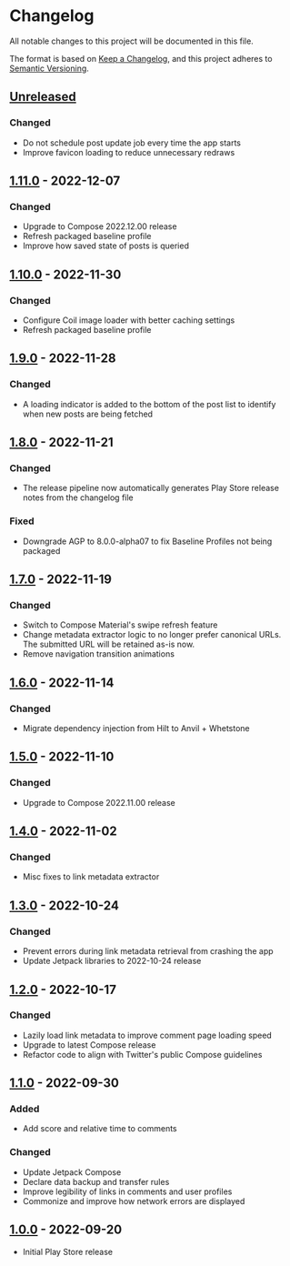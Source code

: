 # Changelog

All notable changes to this project will be documented in this file.

The format is based on [Keep a Changelog](https://keepachangelog.com/en/1.0.0/),
and this project adheres to [Semantic Versioning](https://semver.org/spec/v2.0.0.html).

## [Unreleased]

### Changed

-   Do not schedule post update job every time the app starts
-   Improve favicon loading to reduce unnecessary redraws

## [1.11.0] - 2022-12-07

### Changed

-   Upgrade to Compose 2022.12.00 release
-   Refresh packaged baseline profile
-   Improve how saved state of posts is queried

## [1.10.0] - 2022-11-30

### Changed

-   Configure Coil image loader with better caching settings
-   Refresh packaged baseline profile

## [1.9.0] - 2022-11-28

### Changed

-   A loading indicator is added to the bottom of the post list to identify when new posts are being fetched

## [1.8.0] - 2022-11-21

### Changed

-   The release pipeline now automatically generates Play Store release notes from the changelog file

### Fixed

-   Downgrade AGP to 8.0.0-alpha07 to fix Baseline Profiles not being packaged

## [1.7.0] - 2022-11-19

### Changed

-   Switch to Compose Material's swipe refresh feature
-   Change metadata extractor logic to no longer prefer canonical URLs. The submitted URL will be retained as-is now.
-   Remove navigation transition animations

## [1.6.0] - 2022-11-14

### Changed

-   Migrate dependency injection from Hilt to Anvil + Whetstone

## [1.5.0] - 2022-11-10

### Changed

-   Upgrade to Compose 2022.11.00 release

## [1.4.0] - 2022-11-02

### Changed

-   Misc fixes to link metadata extractor

## [1.3.0] - 2022-10-24

### Changed

-   Prevent errors during link metadata retrieval from crashing the app
-   Update Jetpack libraries to 2022-10-24 release

## [1.2.0] - 2022-10-17

### Changed

-   Lazily load link metadata to improve comment page loading speed
-   Upgrade to latest Compose release
-   Refactor code to align with Twitter's public Compose guidelines

## [1.1.0] - 2022-09-30

### Added

-   Add score and relative time to comments

### Changed

-   Update Jetpack Compose
-   Declare data backup and transfer rules
-   Improve legibility of links in comments and user profiles
-   Commonize and improve how network errors are displayed

## [1.0.0] - 2022-09-20

-   Initial Play Store release

[Unreleased]: https://github.com/msfjarvis/compose-lobsters/compare/1.11.0...HEAD

[1.11.0]: https://github.com/msfjarvis/compose-lobsters/compare/1.10.0...1.11.0

[1.10.0]: https://github.com/msfjarvis/compose-lobsters/compare/1.9.0...1.10.0

[1.9.0]: https://github.com/msfjarvis/compose-lobsters/compare/1.8.0...1.9.0

[1.8.0]: https://github.com/msfjarvis/compose-lobsters/compare/v1.7.0...1.8.0

[1.7.0]: https://github.com/msfjarvis/compose-lobsters/compare/v1.6.0...v1.7.0

[1.6.0]: https://github.com/msfjarvis/compose-lobsters/compare/v1.5.0...v1.6.0

[1.5.0]: https://github.com/msfjarvis/compose-lobsters/compare/v1.4.0...v1.5.0

[1.4.0]: https://github.com/msfjarvis/compose-lobsters/compare/v1.3.0...v1.4.0

[1.3.0]: https://github.com/msfjarvis/compose-lobsters/compare/v1.2.0...v1.3.0

[1.2.0]: https://github.com/msfjarvis/compose-lobsters/compare/v1.1.0...v1.2.0

[1.1.0]: https://github.com/msfjarvis/compose-lobsters/compare/v1.0.0...v1.1.0

[1.0.0]: https://github.com/msfjarvis/compose-lobsters/compare/29c374859b17c5fcef03585b8a01c00070de9097...v1.0.0
